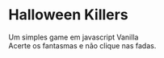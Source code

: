 # Halloween Killers
Um simples game em javascript Vanilla <br>
Acerte os fantasmas e não clique nas fadas.
